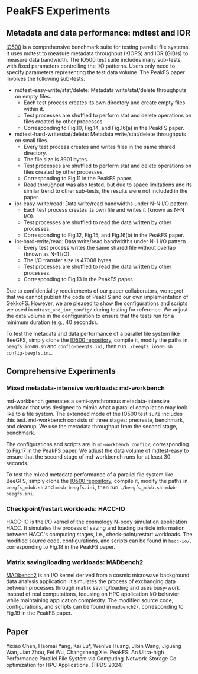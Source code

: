 # PeakFS Experiments

## Metadata and data performance: mdtest and IOR

[IO500](https://github.com/IO500/io500) is a comprehensive benchmark suite for testing parallel file systems. It uses mdtest to measure metadata throughput (KIOPS) and IOR (GiB/s) to measure data bandwidth. The IO500 test suite includes many sub-tests, with fixed parameters controlling the I/O patterns. Users only need to specify parameters representing the test data volume. The PeakFS paper involves the following sub-tests:

- mdtest-easy-write/stat/delete: Metadata write/stat/delete throughputs on empty files.
  - Each test process creates its own directory and create empty files within it.
  - Test processes are shuffled to perform stat and delete operations on files created by other processes.
  - Corresponding to Fig.10, Fig.14, and Fig.16(a) in the PeakFS paper.
- mdtest-hard-write/stat/delete: Metadata write/stat/delete throughputs on small files.
  - Every test process creates and writes files in the same shared directory.
  - The file size is 3901 bytes.
  - Test processes are shuffled to perform stat and delete operations on files created by other processes.
  - Corresponding to Fig.11 in the PeakFS paper.
  - Read throughput was also tested, but due to space limitations and its similar trend to other sub-tests, the results were not included in the paper.
- ior-easy-write/read: Data write/read bandwidths under N-N I/O pattern
  - Each test process creates its own file and writes it (known as N-N I/O).
  - Test processes are shuffled to read the data written by other processes.
  - Corresponding to Fig.12, Fig.15, and Fig.16(b) in the PeakFS paper.
- ior-hard-write/read: Data write/read bandwidths under N-1 I/O pattern
  - Every test process writes the same shared file without overlap (known as N-1 I/O).
  - The I/O transfer size is 47008 bytes.
  - Test processes are shuffled to read the data written by other processes.
  - Corresponding to Fig.13 in the PeakFS paper.

Due to confidentiality requirements of our paper collaborators, we regret that we cannot publish the code of PeakFS and our own implementation of GekkoFS. However, we are pleased to show the configurations and scripts we used in `mdtest_and_ior_config/` during testing for reference. We adjust the data volume in the configuration to ensure that the tests run for a minimum duration (e.g., 40 seconds). 

To test the metadata and data performance of a parallel file system like BeeGFS, simply clone the [IO500 repository](https://github.com/IO500/io500), compile it, modify the paths in `beegfs_io500.sh` and `config-beegfs.ini`, then run `./beegfs_io500.sh config-beegfs.ini`.

## Comprehensive Experiments

### Mixed metadata-intensive workloads: md-workbench

md-workbench generates a semi-synchronous metadata-intensive workload that was designed to mimic what a parallel compilation may look like to a file system. The extended mode of the IO500 test suite includes this test. md-workbench consists of three stages: precreate, benchmark, and cleanup. We use the metadata throughput from the second stage, benchmark.

The configurations and scripts are in `md-workbench_config/`, corresponding to Fig.17 in the PeakFS paper. We adjust the data volume of mdtest-easy to ensure that the second stage of md-workbench runs for at least 30 seconds.

To test the mixed metadata performance of a parallel file system like BeeGFS, simply clone the [IO500 repository](https://github.com/IO500/io500), compile it, modify the paths in `beegfs_mdwb.sh` and `mdwb-beegfs.ini`, then run `./beegfs_mdwb.sh mdwb-beegfs.ini`. 

### Checkpoint/restart workloads: HACC-IO

[HACC-IO](ttps://asc.llnl.gov/coral-benchmarks) is the I/O kernel of the cosmology N-body simulation application HACC. It simulates the process of saving and loading particle information between HACC's computing stages, i.e., check-point/restart workloads. The modified source code, configurations, and scripts can be found in `hacc-io/`, corresponding to Fig.18 in the PeakFS paper.

### Matrix saving/loading workloads: MADbench2

[MADbench2](https://crd.lbl.gov/divisions/scidata/c3/c3-research/madbench2/) is an I/O kernel derived from a cosmic microwave background data analysis application. It simulates the process of exchanging data between processes through matrix saving/loading and uses busy-work instead of real computations, focusing on HPC application I/O behavior while maintaining application complexity. The modified source code, configurations, and scripts can be found in `madbench2/`, corresponding to Fig.19 in the PeakFS paper.


## Paper

Yixiao Chen, Haomai Yang, Kai Lu*, Wenlve Huang, Jibin Wang, Jiguang Wan, Jian Zhou, Fei Wu, Changsheng Xie. PeakFS: An Ultra-high Performance Parallel File System via Computing-Network-Storage Co-optimization for HPC Applications. (TPDS 2024)
